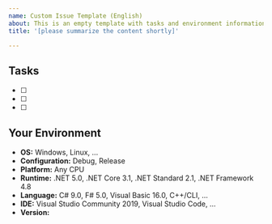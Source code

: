 ```yaml
---
name: Custom Issue Template (English)
about: This is an empty template with tasks and environment information.
title: '[please summarize the content shortly]'

---
```


## Tasks
* [ ]
* [ ]
* [ ]

## Your Environment
* **OS:** Windows, Linux, ...
* **Configuration:** Debug, Release
* **Platform:** Any CPU
* **Runtime:** .NET 5.0, .NET Core 3.1, .NET Standard 2.1, .NET Framework 4.8
* **Language:** C# 9.0, F# 5.0, Visual Basic 16.0, C++/CLI, ...
* **IDE:** Visual Studio Community 2019, Visual Studio Code, ...
* **Version:**
